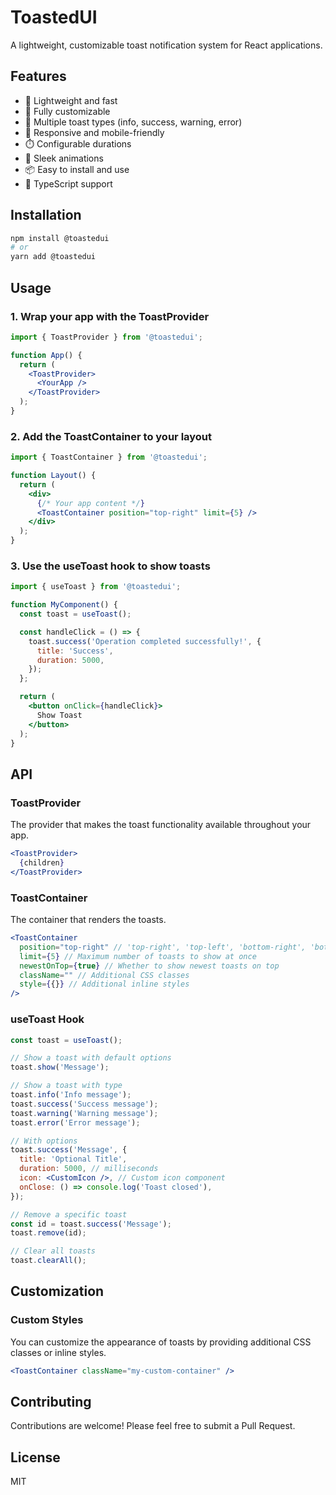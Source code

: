 # ToastedUI

A lightweight, customizable toast notification system for React applications.

## Features

- 🚀 Lightweight and fast
- 🎨 Fully customizable
- 🔄 Multiple toast types (info, success, warning, error)
- 📱 Responsive and mobile-friendly
- ⏱️ Configurable durations
- 🌈 Sleek animations
- 📦 Easy to install and use
- 🔧 TypeScript support

## Installation

```bash
npm install @toastedui
# or
yarn add @toastedui
```

## Usage

### 1. Wrap your app with the ToastProvider

```jsx
import { ToastProvider } from '@toastedui';

function App() {
  return (
    <ToastProvider>
      <YourApp />
    </ToastProvider>
  );
}
```

### 2. Add the ToastContainer to your layout

```jsx
import { ToastContainer } from '@toastedui';

function Layout() {
  return (
    <div>
      {/* Your app content */}
      <ToastContainer position="top-right" limit={5} />
    </div>
  );
}
```

### 3. Use the useToast hook to show toasts

```jsx
import { useToast } from '@toastedui';

function MyComponent() {
  const toast = useToast();

  const handleClick = () => {
    toast.success('Operation completed successfully!', {
      title: 'Success',
      duration: 5000,
    });
  };

  return (
    <button onClick={handleClick}>
      Show Toast
    </button>
  );
}
```

## API

### ToastProvider

The provider that makes the toast functionality available throughout your app.

```jsx
<ToastProvider>
  {children}
</ToastProvider>
```

### ToastContainer

The container that renders the toasts.

```jsx
<ToastContainer
  position="top-right" // 'top-right', 'top-left', 'bottom-right', 'bottom-left', 'top-center', 'bottom-center'
  limit={5} // Maximum number of toasts to show at once
  newestOnTop={true} // Whether to show newest toasts on top
  className="" // Additional CSS classes
  style={{}} // Additional inline styles
/>
```

### useToast Hook

```jsx
const toast = useToast();

// Show a toast with default options
toast.show('Message');

// Show a toast with type
toast.info('Info message');
toast.success('Success message');
toast.warning('Warning message');
toast.error('Error message');

// With options
toast.success('Message', {
  title: 'Optional Title',
  duration: 5000, // milliseconds
  icon: <CustomIcon />, // Custom icon component
  onClose: () => console.log('Toast closed'),
});

// Remove a specific toast
const id = toast.success('Message');
toast.remove(id);

// Clear all toasts
toast.clearAll();
```

## Customization

### Custom Styles

You can customize the appearance of toasts by providing additional CSS classes or inline styles.

```jsx
<ToastContainer className="my-custom-container" />
```

## Contributing

Contributions are welcome! Please feel free to submit a Pull Request.

## License

MIT
